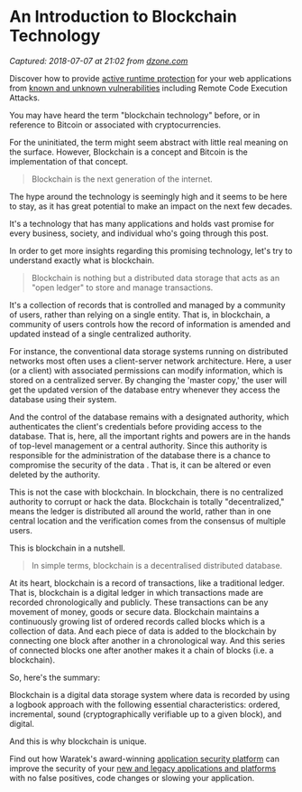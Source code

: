# An Introduction to Blockchain Technology

_Captured: 2018-07-07 at 21:02 from [dzone.com](https://dzone.com/articles/an-introduction-to-blockchain-technology?edition=385212&utm_source=Daily%20Digest&utm_medium=email&utm_campaign=Daily%20Digest%202018-07-07)_

Discover how to provide [active runtime protection](https://dzone.com/go?i=255346&u=https%3A%2F%2Fwww.waratek.com%2Fruntime-application-self-protection-rasp%2F%3Futm_source%3DDZone%26utm_campaign%3Dba%26utm_medium%3Dprerolltextad%26utm_content%3Drasp) for your web applications from [known and unknown vulnerabilities](https://dzone.com/go?i=255346&u=https%3A%2F%2Fwww.waratek.com%2Fruntime-application-self-protection-rasp%2F%3Futm_source%3DDZone%26utm_campaign%3Dba%26utm_medium%3Dprerolltextad%26utm_content%3Drasp) including Remote Code Execution Attacks.

You may have heard the term "blockchain technology" before, or in reference to Bitcoin or associated with cryptocurrencies.

For the uninitiated, the term might seem abstract with little real meaning on the surface. However, Blockchain is a concept and Bitcoin is the implementation of that concept.

> Blockchain is the next generation of the internet. 

The hype around the technology is seemingly high and it seems to be here to stay, as it has great potential to make an impact on the next few decades.

It's a technology that has many applications and holds vast promise for every business, society, and individual who's going through this post.

In order to get more insights regarding this promising technology, let's try to understand exactly what is blockchain.

> Blockchain is nothing but a distributed data storage that acts as an "open ledger" to store and manage transactions. 

It's a collection of records that is controlled and managed by a community of users, rather than relying on a single entity. That is, in blockchain, a community of users controls how the record of information is amended and updated instead of a single centralized authority.

For instance, the conventional data storage systems running on distributed networks most often uses a client-server network architecture. Here, a user (or a client) with associated permissions can modify information, which is stored on a centralized server. By changing the 'master copy,' the user will get the updated version of the database entry whenever they access the database using their system.

And the control of the database remains with a designated authority, which authenticates the client's credentials before providing access to the database. That is, here, all the important rights and powers are in the hands of top-level management or a central authority. Since this authority is responsible for the administration of the database there is a chance to compromise the security of the data . That is, it can be altered or even deleted by the authority.

This is not the case with blockchain. In blockchain, there is no centralized authority to corrupt or hack the data. Blockchain is totally "decentralized," means the ledger is distributed all around the world, rather than in one central location and the verification comes from the consensus of multiple users.

This is blockchain in a nutshell.

> In simple terms, blockchain is a decentralised distributed database. 

At its heart, blockchain is a record of transactions, like a traditional ledger. That is, blockchain is a digital ledger in which transactions made are recorded chronologically and publicly. These transactions can be any movement of money, goods or secure data. Blockchain maintains a continuously growing list of ordered records called blocks which is a collection of data. And each piece of data is added to the blockchain by connecting one block after another in a chronological way. And this series of connected blocks one after another makes it a chain of blocks (i.e. a blockchain).

So, here's the summary:

Blockchain is a digital data storage system where data is recorded by using a logbook approach with the following essential characteristics: ordered, incremental, sound (cryptographically verifiable up to a given block), and digital.

And this is why blockchain is unique.

Find out how Waratek's award-winning [application security platform](https://dzone.com/go?i=255347&u=https%3A%2F%2Fwww.waratek.com%2Fapplication-security-platform%2F%3Futm_source%3DDZone%26utm_campaign%3Dba%26utm_medium%3Dpostrolltextad%26utm_content%3Dappsecplatform) can improve the security of your [new and legacy applications and platforms](https://dzone.com/go?i=255347&u=https%3A%2F%2Fwww.waratek.com%2Fsolutions%2Flegacy-platforms%2F%3Futm_source%3DDZone%26utm_campaign%3Dba%26utm_medium%3Dpostrolltextad%26utm_content%3Dlegacy) with no false positives, code changes or slowing your application.
